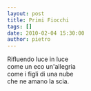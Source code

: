 ```yaml
---
layout: post
title: Primi Fiocchi
tags: []
date: 2010-02-04 15:30:00
author: pietro
---
```

Rifluendo luce in luce<br/>come un eco un'allegria<br/>come i figli di una nube<br/>che ne amano la scia.
